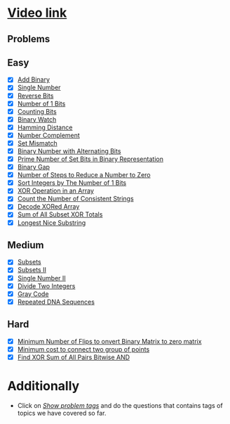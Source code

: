 # [Video link](https://youtu.be/fzip9Aml6og)

## Problems

## Easy
- [X] [Add Binary](https://leetcode.com/problems/add-binary/)
- [X] [Single Number](https://leetcode.com/problems/single-number/)
- [X] [Reverse Bits](https://leetcode.com/problems/reverse-bits/)
- [X] [Number of 1 Bits](https://leetcode.com/problems/number-of-1-bits/)
- [X] [Counting Bits](https://leetcode.com/problems/counting-bits/)
- [X] [Binary Watch](https://leetcode.com/problems/binary-watch/)
- [X] [Hamming Distance](https://leetcode.com/problems/hamming-distance/)
- [X] [Number Complement](https://leetcode.com/problems/number-complement/)
- [X] [Set Mismatch](https://leetcode.com/problems/set-mismatch/)
- [X] [Binary Number with Alternating Bits](https://leetcode.com/problems/binary-number-with-alternating-bits/)
- [X] [Prime Number of Set Bits in Binary Representation](https://leetcode.com/problems/prime-number-of-set-bits-in-binary-representation/)
- [X] [Binary Gap](https://leetcode.com/problems/binary-gap/)
- [X] [Number of Steps to Reduce a Number to Zero](https://leetcode.com/problems/number-of-steps-to-reduce-a-number-to-zero/)
- [X] [Sort Integers by The Number of 1 Bits](https://leetcode.com/problems/sort-integers-by-the-number-of-1-bits/)
- [X] [XOR Operation in an Array](https://leetcode.com/problems/xor-operation-in-an-array/)
- [X] [Count the Number of Consistent Strings](https://leetcode.com/problems/count-the-number-of-consistent-strings/)
- [X] [Decode XORed Array](https://leetcode.com/problems/decode-xored-array/)
- [X] [Sum of All Subset XOR Totals](https://leetcode.com/problems/sum-of-all-subset-xor-totals/)
- [X] [Longest Nice Substring](https://leetcode.com/problems/longest-nice-substring/)

## Medium
- [X] [Subsets](https://leetcode.com/problems/subsets/)
- [X] [Subsets II](https://leetcode.com/problems/subsets-ii/)
- [X] [Single Number II](https://leetcode.com/problems/single-number-ii/)
- [X] [Divide Two Integers](https://leetcode.com/problems/divide-two-integers/)
- [X] [Gray Code](https://leetcode.com/problems/gray-code/)
- [X] [Repeated DNA Sequences](https://leetcode.com/problems/repeated-dna-sequences/)

## Hard
- [X] [Minimum Number of Flips to onvert Binary Matrix to zero matrix](https://leetcode.com/problems/minimum-number-of-flips-to-convert-binary-matrix-to-zero-matrix/)
- [X] [Minimum cost to connect two group of points](https://leetcode.com/problems/minimum-cost-to-connect-two-groups-of-points/)
- [X] [Find XOR Sum of All Pairs Bitwise AND](https://leetcode.com/problems/find-xor-sum-of-all-pairs-bitwise-and/)

# Additionally
- Click on [*Show problem tags*](https://leetcode.com/tag/bit-manipulation/) and do the questions that contains tags of topics we have covered so far.
